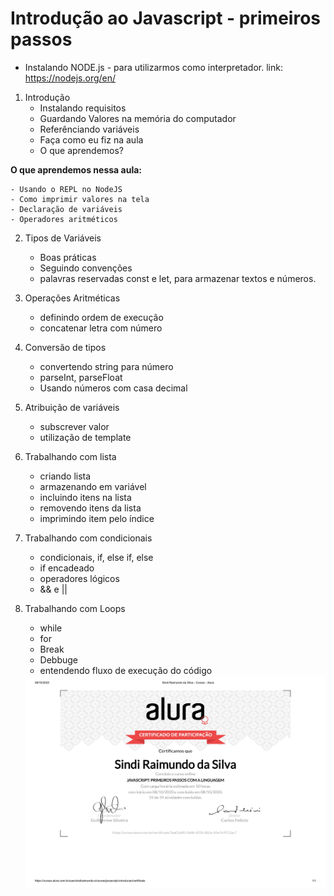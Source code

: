 # Introdução ao Javascript - primeiros passos

- Instalando NODE.js - para utilizarmos como interpretador.
    link: https://nodejs.org/en/

1. Introdução
    - Instalando requisitos
    - Guardando Valores na memória do computador
    - Referênciando variáveis
    - Faça como eu fiz na aula
    - O que aprendemos?

**O que aprendemos nessa aula:**

    - Usando o REPL no NodeJS
    - Como imprimir valores na tela
    - Declaração de variáveis
    - Operadores aritméticos

2. Tipos de Variáveis

    - Boas práticas
    - Seguindo convenções
    - palavras reservadas const e let, para armazenar textos e números.

3. Operações Aritméticas
    - definindo ordem de execução
    - concatenar letra com número

4. Conversão de tipos
    - convertendo string para número
    - parseInt, parseFloat
    - Usando números com casa decimal

5. Atribuição de variáveis
    - subscrever valor
    - utilização de template

6. Trabalhando com lista
    - criando lista 
    - armazenando em variável
    - incluindo itens na lista
    - removendo itens da lista
    - imprimindo item pelo índice

7. Trabalhando com condicionais
    - condicionais, if, else if, else
    - if encadeado
    - operadores lógicos
    - && e ||

8. Trabalhando com Loops
    - while
    - for 
    - Break
    - Debbuge
    - entendendo fluxo de execução do código

    <img src="assets/Certificado Sindi - Alura Javascript primeiros passos.jpg"/>
